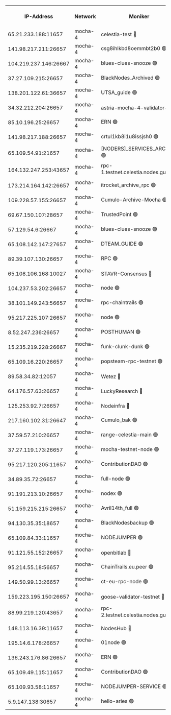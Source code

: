 


<table><tr><th>IP-Address</th><th>Network</th><th>Moniker</th><th>Latest Block Height</th><th>Earliest Block Height</th><th>Catching Up</th><th>Tx Index</th><th>Voting Power</th><th>Version</th><th>Scan Time</th></tr><tr><td>65.21.233.188:11657</td><td>mocha-4</td><td>celestia-test 🔴</td><td>3556000</td><td>0</td><td>False</td><td>on</td><td>1000010</td><td>3.0.2</td><td>2024-12-09T10:36:27.278872221UTC</td></tr><tr><td>141.98.217.211:26657</td><td>mocha-4</td><td>csg8ihlkbd8oemmbt2b0 🟢</td><td>3555968</td><td>1</td><td>False</td><td>on</td><td>0</td><td>3.0.2</td><td>2024-12-09T10:33:46.102335255UTC</td></tr><tr><td>104.219.237.146:26667</td><td>mocha-4</td><td>blues-clues-snooze 🟢</td><td>3555968</td><td>1</td><td>False</td><td>off</td><td>0</td><td>3.0.1-mocha</td><td>2024-12-09T10:33:46.928653219UTC</td></tr><tr><td>37.27.109.215:26657</td><td>mocha-4</td><td>BlackNodes_Archived 🟢</td><td>3555970</td><td>1</td><td>False</td><td>off</td><td>0</td><td>3.0.2</td><td>2024-12-09T10:33:55.806866229UTC</td></tr><tr><td>138.201.122.61:36657</td><td>mocha-4</td><td>UTSA_guide 🟢</td><td>3555972</td><td>1</td><td>False</td><td>on</td><td>0</td><td>3.0.2</td><td>2024-12-09T10:34:02.664503187UTC</td></tr><tr><td>34.32.212.204:26657</td><td>mocha-4</td><td>astria-mocha-4-validator-1 🔴</td><td>3555972</td><td>1</td><td>False</td><td>on</td><td>10509044</td><td>3.0.0-mocha</td><td>2024-12-09T10:34:03.097241832UTC</td></tr><tr><td>85.10.196.25:26657</td><td>mocha-4</td><td>ERN 🟢</td><td>3555973</td><td>1</td><td>False</td><td>on</td><td>0</td><td>3.0.2</td><td>2024-12-09T10:34:12.322326839UTC</td></tr><tr><td>141.98.217.188:26657</td><td>mocha-4</td><td>crtul1kb8i1u8issjsh0 🟢</td><td>3555977</td><td>1</td><td>False</td><td>on</td><td>0</td><td>3.0.2</td><td>2024-12-09T10:34:27.883408404UTC</td></tr><tr><td>65.109.54.91:21657</td><td>mocha-4</td><td>[NODERS]_SERVICES_ARCHIVE 🟢</td><td>3555982</td><td>1</td><td>False</td><td>on</td><td>0</td><td>3.0.2</td><td>2024-12-09T10:34:53.642054572UTC</td></tr><tr><td>164.132.247.253:43657</td><td>mocha-4</td><td>rpc-1.testnet.celestia.nodes.guru 🟢</td><td>3555983</td><td>1</td><td>False</td><td>on</td><td>0</td><td>3.0.2</td><td>2024-12-09T10:35:02.674393619UTC</td></tr><tr><td>173.214.164.142:26657</td><td>mocha-4</td><td>itrocket_archive_rpc 🟢</td><td>3555984</td><td>1</td><td>False</td><td>on</td><td>0</td><td>3.0.2</td><td>2024-12-09T10:35:06.400408509UTC</td></tr><tr><td>109.228.57.155:26657</td><td>mocha-4</td><td>Cumulo-Archive-Mocha 🟢</td><td>3555987</td><td>1</td><td>False</td><td>on</td><td>0</td><td>3.0.2</td><td>2024-12-09T10:35:19.638169004UTC</td></tr><tr><td>69.67.150.107:28657</td><td>mocha-4</td><td>TrustedPoint 🟢</td><td>3555987</td><td>1</td><td>False</td><td>on</td><td>0</td><td>3.0.2</td><td>2024-12-09T10:35:20.770996530UTC</td></tr><tr><td>57.129.54.6:26667</td><td>mocha-4</td><td>blues-clues-snooze 🟢</td><td>3555988</td><td>1</td><td>False</td><td>off</td><td>0</td><td>3.0.1-mocha</td><td>2024-12-09T10:35:25.850010439UTC</td></tr><tr><td>65.108.142.147:27657</td><td>mocha-4</td><td>DTEAM_GUIDE 🟢</td><td>3555995</td><td>1</td><td>False</td><td>on</td><td>0</td><td>3.0.2</td><td>2024-12-09T10:36:01.300792932UTC</td></tr><tr><td>89.39.107.130:26657</td><td>mocha-4</td><td>RPC 🟢</td><td>3555995</td><td>1</td><td>False</td><td>on</td><td>0</td><td>3.0.2</td><td>2024-12-09T10:36:01.702708058UTC</td></tr><tr><td>65.108.106.168:10027</td><td>mocha-4</td><td>STAVR-Consensus 🔴</td><td>3555999</td><td>1</td><td>False</td><td>on</td><td>102504</td><td>3.0.2</td><td>2024-12-09T10:36:22.306398272UTC</td></tr><tr><td>104.237.53.202:26657</td><td>mocha-4</td><td>node 🟢</td><td>3556001</td><td>1</td><td>False</td><td>on</td><td>0</td><td>3.0.0-mocha</td><td>2024-12-09T10:36:30.838440007UTC</td></tr><tr><td>38.101.149.243:56657</td><td>mocha-4</td><td>rpc-chaintrails 🟢</td><td>3556002</td><td>1</td><td>False</td><td>on</td><td>0</td><td>3.0.2</td><td>2024-12-09T10:36:34.290821895UTC</td></tr><tr><td>95.217.225.107:26657</td><td>mocha-4</td><td>node 🟢</td><td>3556002</td><td>1</td><td>False</td><td>on</td><td>0</td><td>3.0.2</td><td>2024-12-09T10:36:35.374376661UTC</td></tr><tr><td>8.52.247.236:26657</td><td>mocha-4</td><td>POSTHUMAN 🟢</td><td>3556003</td><td>1</td><td>False</td><td>on</td><td>0</td><td>3.0.2</td><td>2024-12-09T10:36:38.575478130UTC</td></tr><tr><td>15.235.219.228:26667</td><td>mocha-4</td><td>funk-clunk-dunk 🟢</td><td>3556005</td><td>1</td><td>False</td><td>off</td><td>0</td><td>3.0.1-mocha</td><td>2024-12-09T10:36:51.145031198UTC</td></tr><tr><td>65.109.16.220:26657</td><td>mocha-4</td><td>popsteam-rpc-testnet 🟢</td><td>3556006</td><td>1</td><td>False</td><td>on</td><td>0</td><td>3.0.2</td><td>2024-12-09T10:36:58.451705934UTC</td></tr><tr><td>89.58.34.82:12057</td><td>mocha-4</td><td>Wetez 🔴</td><td>3556011</td><td>1</td><td>False</td><td>off</td><td>148501</td><td>3.0.0-mocha</td><td>2024-12-09T10:37:18.912149799UTC</td></tr><tr><td>64.176.57.63:26657</td><td>mocha-4</td><td>LuckyResearch 🔴</td><td>3555977</td><td>1582001</td><td>False</td><td>off</td><td>1075</td><td>3.0.2</td><td>2024-12-09T10:34:32.254300202UTC</td></tr><tr><td>125.253.92.7:26657</td><td>mocha-4</td><td>Nodeinfra 🔴</td><td>3555977</td><td>2070001</td><td>False</td><td>on</td><td>500001</td><td>3.0.2</td><td>2024-12-09T10:34:30.952431252UTC</td></tr><tr><td>217.160.102.31:26647</td><td>mocha-4</td><td>Cumulo_bak 🟢</td><td>3555998</td><td>2300001</td><td>False</td><td>on</td><td>0</td><td>3.0.2</td><td>2024-12-09T10:36:17.308229846UTC</td></tr><tr><td>37.59.57.210:26657</td><td>mocha-4</td><td>range-celestia-main 🟢</td><td>3556011</td><td>2589477</td><td>False</td><td>off</td><td>0</td><td>3.0.0-mocha</td><td>2024-12-09T10:37:19.375539374UTC</td></tr><tr><td>37.27.119.173:26657</td><td>mocha-4</td><td>mocha-testnet-node 🟢</td><td>3555999</td><td>2631379</td><td>False</td><td>on</td><td>0</td><td>3.0.2-mocha</td><td>2024-12-09T10:36:21.821285778UTC</td></tr><tr><td>95.217.120.205:11657</td><td>mocha-4</td><td>ContributionDAO 🟢</td><td>3556002</td><td>2723055</td><td>False</td><td>on</td><td>0</td><td>3.0.2</td><td>2024-12-09T10:36:33.384385350UTC</td></tr><tr><td>34.89.35.72:26657</td><td>mocha-4</td><td>full-node 🟢</td><td>3140052</td><td>2766149</td><td>False</td><td>on</td><td>0</td><td>2.1.2</td><td>2024-12-09T10:36:45.766190752UTC</td></tr><tr><td>91.191.213.10:26657</td><td>mocha-4</td><td>nodex 🟢</td><td>3555984</td><td>2954501</td><td>False</td><td>off</td><td>0</td><td>3.0.2</td><td>2024-12-09T10:35:03.594849975UTC</td></tr><tr><td>51.159.215.215:26657</td><td>mocha-4</td><td>Avril14th_full 🟢</td><td>3555994</td><td>3022001</td><td>False</td><td>on</td><td>0</td><td>3.0.2</td><td>2024-12-09T10:35:54.693577896UTC</td></tr><tr><td>94.130.35.35:18657</td><td>mocha-4</td><td>BlackNodesbackup 🟢</td><td>3556013</td><td>3099501</td><td>False</td><td>on</td><td>0</td><td>3.0.0-mocha</td><td>2024-12-09T10:37:29.121473371UTC</td></tr><tr><td>65.109.84.33:11657</td><td>mocha-4</td><td>NODEJUMPER 🟢</td><td>3556002</td><td>3214501</td><td>False</td><td>off</td><td>0</td><td>3.0.0-mocha</td><td>2024-12-09T10:36:34.825422385UTC</td></tr><tr><td>91.121.55.152:26657</td><td>mocha-4</td><td>openbitlab 🔴</td><td>3555975</td><td>3219298</td><td>False</td><td>off</td><td>501058</td><td>3.0.2</td><td>2024-12-09T10:34:20.987055626UTC</td></tr><tr><td>95.214.55.18:56657</td><td>mocha-4</td><td>ChainTrails.eu.peer 🟢</td><td>3555973</td><td>3249501</td><td>False</td><td>on</td><td>0</td><td>3.0.2</td><td>2024-12-09T10:34:07.762636321UTC</td></tr><tr><td>149.50.99.13:26657</td><td>mocha-4</td><td>ct-eu-rpc-node 🟢</td><td>3556003</td><td>3249501</td><td>False</td><td>on</td><td>0</td><td>3.0.0-mocha</td><td>2024-12-09T10:36:39.078628100UTC</td></tr><tr><td>159.223.195.150:26657</td><td>mocha-4</td><td>goose-validator-testnet 🔴</td><td>3556007</td><td>3318889</td><td>False</td><td>on</td><td>4017</td><td>3.0.1</td><td>2024-12-09T10:37:01.789161922UTC</td></tr><tr><td>88.99.219.120:43657</td><td>mocha-4</td><td>rpc-2.testnet.celestia.nodes.guru 🟢</td><td>3555998</td><td>3385396</td><td>False</td><td>on</td><td>0</td><td>3.0.2</td><td>2024-12-09T10:36:16.627007074UTC</td></tr><tr><td>148.113.16.39:11657</td><td>mocha-4</td><td>NodesHub 🔴</td><td>3555989</td><td>3435055</td><td>False</td><td>on</td><td>107150</td><td>3.0.2</td><td>2024-12-09T10:35:28.855714553UTC</td></tr><tr><td>195.14.6.178:26657</td><td>mocha-4</td><td>01node 🟢</td><td>3555993</td><td>3487525</td><td>False</td><td>on</td><td>0</td><td>3.0.2</td><td>2024-12-09T10:35:52.185465079UTC</td></tr><tr><td>136.243.176.86:26657</td><td>mocha-4</td><td>ERN 🟢</td><td>3556001</td><td>3500501</td><td>False</td><td>off</td><td>0</td><td>3.0.2</td><td>2024-12-09T10:36:29.713909118UTC</td></tr><tr><td>65.109.49.115:11657</td><td>mocha-4</td><td>ContributionDAO 🟢</td><td>3555987</td><td>3551299</td><td>False</td><td>off</td><td>0</td><td>3.0.2</td><td>2024-12-09T10:35:21.300909694UTC</td></tr><tr><td>65.109.93.58:11657</td><td>mocha-4</td><td>NODEJUMPER-SERVICE 🟢</td><td>3556013</td><td>3551400</td><td>False</td><td>off</td><td>0</td><td>3.0.0-mocha</td><td>2024-12-09T10:37:28.692780565UTC</td></tr><tr><td>5.9.147.138:30657</td><td>mocha-4</td><td>hello-aries 🟢</td><td>3555986</td><td>3554501</td><td>False</td><td>off</td><td>0</td><td>3.0.0-mocha</td><td>2024-12-09T10:35:14.995106167UTC</td></tr></table>